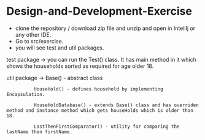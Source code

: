 # Design-and-Development-Exercise

- clone the repository / download zip file and unzip and open in IntellIj or any other IDE.
- Go to src/exercise.
- you will see test and util packages.

test package -> you can run the Test() class. It has main method in it which shows the households sorted as required for age older 18.

util package -> 
              Base() - abstract class
              
              HouseHold() - defines household by implementing Encapsulation.
              
              HouseHoldDatabase() - extends Base() class and has overriden method and instance method which gets houseHolds which is older than 18.
              
              LastThenFirstComparator() - utility for comparing the lastName then firstName.
